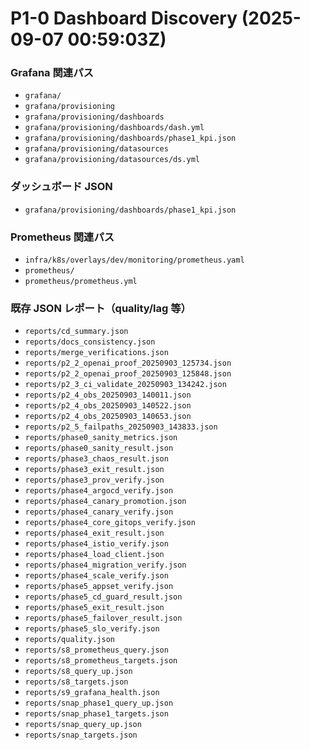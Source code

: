 # P1-0 Dashboard Discovery (2025-09-07 00:59:03Z)
### Grafana 関連パス
- `grafana/`
- `grafana/provisioning`
- `grafana/provisioning/dashboards`
- `grafana/provisioning/dashboards/dash.yml`
- `grafana/provisioning/dashboards/phase1_kpi.json`
- `grafana/provisioning/datasources`
- `grafana/provisioning/datasources/ds.yml`

### ダッシュボード JSON
- `grafana/provisioning/dashboards/phase1_kpi.json`

### Prometheus 関連パス
- `infra/k8s/overlays/dev/monitoring/prometheus.yaml`
- `prometheus/`
- `prometheus/prometheus.yml`

### 既存 JSON レポート（quality/lag 等）
- `reports/cd_summary.json`
- `reports/docs_consistency.json`
- `reports/merge_verifications.json`
- `reports/p2_2_openai_proof_20250903_125734.json`
- `reports/p2_2_openai_proof_20250903_125848.json`
- `reports/p2_3_ci_validate_20250903_134242.json`
- `reports/p2_4_obs_20250903_140011.json`
- `reports/p2_4_obs_20250903_140522.json`
- `reports/p2_4_obs_20250903_140653.json`
- `reports/p2_5_failpaths_20250903_143833.json`
- `reports/phase0_sanity_metrics.json`
- `reports/phase0_sanity_result.json`
- `reports/phase3_chaos_result.json`
- `reports/phase3_exit_result.json`
- `reports/phase3_prov_verify.json`
- `reports/phase4_argocd_verify.json`
- `reports/phase4_canary_promotion.json`
- `reports/phase4_canary_verify.json`
- `reports/phase4_core_gitops_verify.json`
- `reports/phase4_exit_result.json`
- `reports/phase4_istio_verify.json`
- `reports/phase4_load_client.json`
- `reports/phase4_migration_verify.json`
- `reports/phase4_scale_verify.json`
- `reports/phase5_appset_verify.json`
- `reports/phase5_cd_guard_result.json`
- `reports/phase5_exit_result.json`
- `reports/phase5_failover_result.json`
- `reports/phase5_slo_verify.json`
- `reports/quality.json`
- `reports/s8_prometheus_query.json`
- `reports/s8_prometheus_targets.json`
- `reports/s8_query_up.json`
- `reports/s8_targets.json`
- `reports/s9_grafana_health.json`
- `reports/snap_phase1_query_up.json`
- `reports/snap_phase1_targets.json`
- `reports/snap_query_up.json`
- `reports/snap_targets.json`
